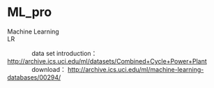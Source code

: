 # ML_pro
Machine Learning  
LR  

　　　　data set introduction： http://archive.ics.uci.edu/ml/datasets/Combined+Cycle+Power+Plant  
　　　　download： http://archive.ics.uci.edu/ml/machine-learning-databases/00294/
